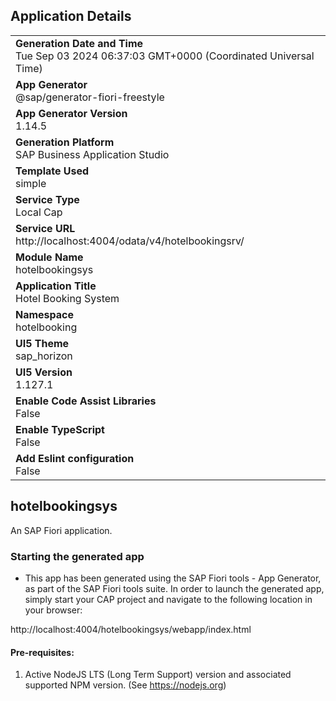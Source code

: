 ## Application Details
|               |
| ------------- |
|**Generation Date and Time**<br>Tue Sep 03 2024 06:37:03 GMT+0000 (Coordinated Universal Time)|
|**App Generator**<br>@sap/generator-fiori-freestyle|
|**App Generator Version**<br>1.14.5|
|**Generation Platform**<br>SAP Business Application Studio|
|**Template Used**<br>simple|
|**Service Type**<br>Local Cap|
|**Service URL**<br>http://localhost:4004/odata/v4/hotelbookingsrv/|
|**Module Name**<br>hotelbookingsys|
|**Application Title**<br>Hotel Booking System|
|**Namespace**<br>hotelbooking|
|**UI5 Theme**<br>sap_horizon|
|**UI5 Version**<br>1.127.1|
|**Enable Code Assist Libraries**<br>False|
|**Enable TypeScript**<br>False|
|**Add Eslint configuration**<br>False|

## hotelbookingsys

An SAP Fiori application.

### Starting the generated app

-   This app has been generated using the SAP Fiori tools - App Generator, as part of the SAP Fiori tools suite.  In order to launch the generated app, simply start your CAP project and navigate to the following location in your browser:

http://localhost:4004/hotelbookingsys/webapp/index.html

#### Pre-requisites:

1. Active NodeJS LTS (Long Term Support) version and associated supported NPM version.  (See https://nodejs.org)


